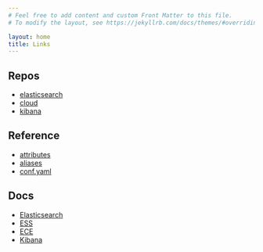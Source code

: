 ```yaml
---
# Feel free to add content and custom Front Matter to this file.
# To modify the layout, see https://jekyllrb.com/docs/themes/#overriding-theme-defaults

layout: home
title: Links
---
```


<div markdown="1">

## Repos

- [elasticsearch](https://github.com/elastic/elasticsearch)
- [cloud](https://github.com/elastic/cloud)
- [kibana](https://github.com/elastic/kibana)

</div>

<div markdown="1">

## Reference

- [attributes](https://github.com/elastic/docs/blob/master/shared/attributes.asciidoc)
- [aliases](https://github.com/elastic/docs/blob/master/doc_build_aliases.sh)
- [conf.yaml](https://github.com/elastic/docs/blob/master/conf.yaml)

</div>

<div markdown="1">

## Docs

- [Elasticsearch](https://www.elastic.co/guide/en/elasticsearch/reference/master/index.html)
- [ESS](https://www.elastic.co/guide/en/cloud/current/index.html)
- [ECE](https://www.elastic.co/guide/en/cloud-enterprise/current/index.html)
- [Kibana](https://www.elastic.co/guide/en/kibana/current/index.html)

</div>
